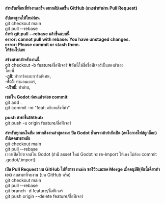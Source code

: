 **สำหรับเพื่อนที่ทำงานเสร็จ อยากอัปเดตขึ้น GitHub (แนะนำทำผ่าน Pull Request)**

**อัปเดตฐานให้ใหม่ก่อน**<br>
git checkout main<br>
git pull --rebase<br>
**ถ้าทำ git pull --rebase แล้วขึ้นแบบนี้<br> error: cannot pull with rebase: You have unstaged changes.<br>
error: Please commit or stash them.<br> ให้ข้ามไปเลย**<br>

**สร้างสาขาสำหรับงานนี้**<br>
git checkout -b feature/ชื่อฟีเจอร์ #อันนี้ให้ชื่อชื่อฟีเจอร์เป็นของตัวเอง<br>
โดยที่<br>-**ภูมิ**: ทำการ์ดและการ์ดพิเศษ,<br>
-**ดิววี่**: ทำมอนเตอร์,<br>
-**ปริมมี่**: ทำด่าน,<br>

**เซฟใน Godot ก่อนแล้วค่อย commit**<br>
git add .<br>
git commit -m "feat: อธิบายสิ่งที่ทำ"<br>

**push สาขาขึ้นGithub**<br>
git push -u origin feature/ชื่อฟีเจอร์<br>

**สำหรับทุกคนในทีม อยากดึงงานล่าสุดลงมา
ปิด Godot ชั่วคราวถ้ากำลังเปิด (ลดโอกาสไฟล์ถูกล็อก)
อัปเดตสาขาหลัก**<br>
git checkout main<br>
git pull --rebase<br>
เวลาเปิดโปรเจกต์ใน Godot (ถ้ามี asset ใหม่ Godot จะ re-import ให้เอง ไม่ต้อง commit .godot/.import)<br>

**เปิด Pull Request บน GitHub ไปที่สาขา main ขอรีวิวและกด Merge เมื่ออนุมัติ(อันนี้เดี๋ยวทำเอง)**
ลบสาขาที่จบงาน (บน GitHub หรือ)<br>
git checkout main<br>
git pull --rebase<br>
git branch -d feature/ชื่อฟีเจอร์<br>
git push origin --delete feature/ชื่อฟีเจอร์
